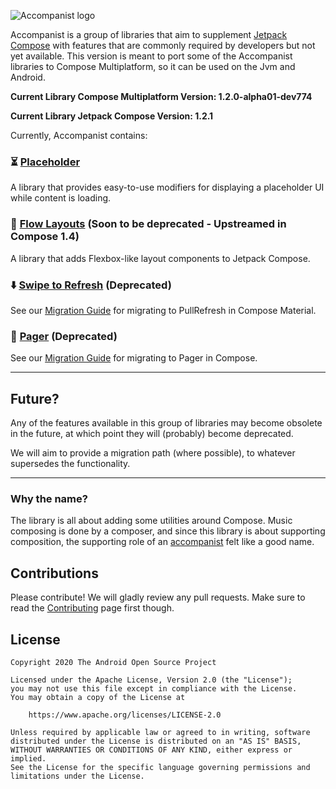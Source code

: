 ![Accompanist logo](docs/header.png)

Accompanist is a group of libraries that aim to supplement [Jetpack Compose][compose] with features that are commonly required by developers but not yet available. This version is meant to port some of the Accompanist libraries to Compose Multiplatform, so it can be used on the Jvm and Android.

**Current Library Compose Multiplatform Version: 1.2.0-alpha01-dev774**

**Current Library Jetpack Compose Version: 1.2.1**

Currently, Accompanist contains:
### ⏳ [Placeholder](./placeholder/)
A library that provides easy-to-use modifiers for displaying a placeholder UI while content is loading.

### 🌊 [Flow Layouts](./flowlayout/) (Soon to be deprecated - Upstreamed in Compose 1.4)
A library that adds Flexbox-like layout components to Jetpack Compose.

### ⬇️ [Swipe to Refresh](./swiperefresh/) (Deprecated)
See our [Migration Guide](https://google.github.io/accompanist/swiperefresh/) for migrating to PullRefresh in Compose Material.

### 📖 [Pager](./pager/) (Deprecated)
See our [Migration Guide](https://google.github.io/accompanist/pager/) for migrating to Pager in Compose.

---

## Future?

Any of the features available in this group of libraries may become obsolete in the future, at which point they will (probably) become deprecated. 

We will aim to provide a migration path (where possible), to whatever supersedes the functionality.

---

### Why the name?

The library is all about adding some utilities around Compose. Music composing is done by a
composer, and since this library is about supporting composition, the supporting role of an [accompanist](https://en.wikipedia.org/wiki/Accompaniment) felt like a good name.

## Contributions

Please contribute! We will gladly review any pull requests.
Make sure to read the [Contributing](CONTRIBUTING.md) page first though.

## License

```
Copyright 2020 The Android Open Source Project
 
Licensed under the Apache License, Version 2.0 (the "License");
you may not use this file except in compliance with the License.
You may obtain a copy of the License at

    https://www.apache.org/licenses/LICENSE-2.0

Unless required by applicable law or agreed to in writing, software
distributed under the License is distributed on an "AS IS" BASIS,
WITHOUT WARRANTIES OR CONDITIONS OF ANY KIND, either express or implied.
See the License for the specific language governing permissions and
limitations under the License.
```

[appcompat]: https://developer.android.com/jetpack/androidx/releases/appcompat
[compose]: https://developer.android.com/jetpack/compose
[viewpager]: https://developer.android.com/reference/kotlin/androidx/viewpager/widget/ViewPager
